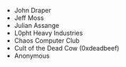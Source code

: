 * John Draper
* Jeff Moss
* Julian Assange
* L0pht Heavy Industries
* Chaos Computer Club
* Cult of the Dead Cow (0xdeadbeef)
* Anonymous
